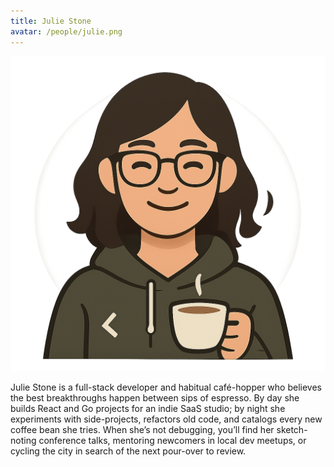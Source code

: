 ```yaml
---
title: Julie Stone
avatar: /people/julie.png
---
```


<img src="/people/julie.png" className="h-32 w-32 rounded-full"/>

Julie Stone is a full-stack developer and habitual café-hopper who believes the best breakthroughs happen between sips of espresso. By day she builds React and Go projects for an indie SaaS studio; by night she experiments with side-projects, refactors old code, and catalogs every new coffee bean she tries. When she’s not debugging, you’ll find her sketch-noting conference talks, mentoring newcomers in local dev meetups, or cycling the city in search of the next pour-over to review.
